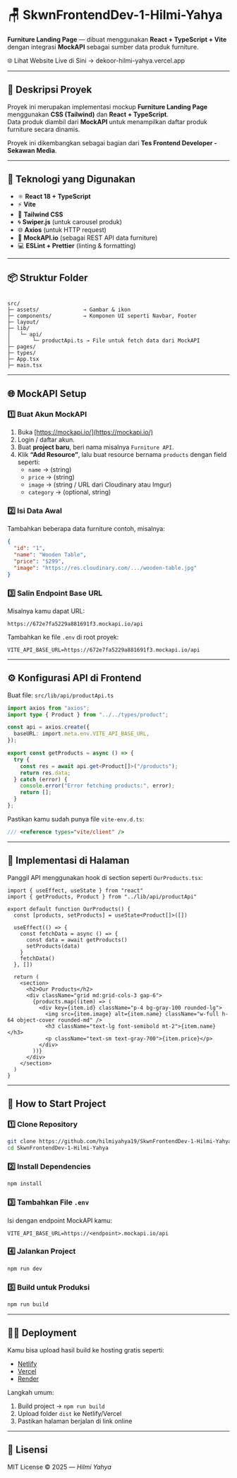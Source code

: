 # 🪑 SkwnFrontendDev-1-Hilmi-Yahya  
**Furniture Landing Page** — dibuat menggunakan **React + TypeScript + Vite** dengan integrasi **MockAPI** sebagai sumber data produk furniture.

🌐 Lihat Website Live di Sini → dekoor-hilmi-yahya.vercel.app

---

## 🚀 Deskripsi Proyek
Proyek ini merupakan implementasi mockup **Furniture Landing Page** menggunakan **CSS (Tailwind)** dan **React + TypeScript**.  
Data produk diambil dari **MockAPI** untuk menampilkan daftar produk furniture secara dinamis.

Proyek ini dikembangkan sebagai bagian dari **Tes Frontend Developer - Sekawan Media**.

---

## 🧩 Teknologi yang Digunakan
- ⚛️ **React 18 + TypeScript**
- ⚡ **Vite**
- 🎨 **Tailwind CSS**
- 🌀 **Swiper.js** (untuk carousel produk)
- 🌐 **Axios** (untuk HTTP request)
- 🧱 **MockAPI.io** (sebagai REST API data furniture)
- 💻 **ESLint + Prettier** (linting & formatting)

---

## 📦 Struktur Folder
```

src/
├─ assets/              → Gambar & ikon
├─ components/          → Komponen UI seperti Navbar, Footer
├─ layout/            
├─ lib/
│   └─ api/
│       └─ productApi.ts → File untuk fetch data dari MockAPI
├─ pages/  
├─ types/        
├─ App.tsx
├─ main.tsx

````

---

## 🌐 MockAPI Setup

### 1️⃣ Buat Akun MockAPI
1. Buka [https://mockapi.io/](https://mockapi.io/)
2. Login / daftar akun.
3. Buat **project baru**, beri nama misalnya `Furniture API`.
4. Klik **“Add Resource”**, lalu buat resource bernama `products` dengan field seperti:
   - `name` → (string)
   - `price` → (string)
   - `image` → (string / URL dari Cloudinary atau Imgur)
   - `category` → (optional, string)

### 2️⃣ Isi Data Awal
Tambahkan beberapa data furniture contoh, misalnya:
```json
{
  "id": "1",
  "name": "Wooden Table",
  "price": "$299",
  "image": "https://res.cloudinary.com/.../wooden-table.jpg"
}
````

### 3️⃣ Salin Endpoint Base URL

Misalnya kamu dapat URL:

```
https://672e7fa5229a881691f3.mockapi.io/api
```

Tambahkan ke file `.env` di root proyek:

```
VITE_API_BASE_URL=https://672e7fa5229a881691f3.mockapi.io/api
```

---

## ⚙️ Konfigurasi API di Frontend

Buat file:
`src/lib/api/productApi.ts`

```ts
import axios from "axios";
import type { Product } from "../../types/product"; 

const api = axios.create({
  baseURL: import.meta.env.VITE_API_BASE_URL,
});

export const getProducts = async () => {
  try {
    const res = await api.get<Product[]>("/products");
    return res.data;
  } catch (error) {
    console.error("Error fetching products:", error);
    return [];
  }
};
```

Pastikan kamu sudah punya file `vite-env.d.ts`:

```ts
/// <reference types="vite/client" />
```

---

## 🧠 Implementasi di Halaman

Panggil API menggunakan hook di section seperti `OurProducts.tsx`:

```tsx
import { useEffect, useState } from "react"
import { getProducts, Product } from "../lib/api/productApi"

export default function OurProducts() {
  const [products, setProducts] = useState<Product[]>([])

  useEffect(() => {
    const fetchData = async () => {
      const data = await getProducts()
      setProducts(data)
    }
    fetchData()
  }, [])

  return (
    <section>
      <h2>Our Products</h2>
      <div className="grid md:grid-cols-3 gap-6">
        {products.map((item) => (
          <div key={item.id} className="p-4 bg-gray-100 rounded-lg">
            <img src={item.image} alt={item.name} className="w-full h-64 object-cover rounded-md" />
            <h3 className="text-lg font-semibold mt-2">{item.name}</h3>
            <p className="text-sm text-gray-700">{item.price}</p>
          </div>
        ))}
      </div>
    </section>
  )
}
```

---

## 🧰 How to Start Project

### 1️⃣ Clone Repository

```bash
git clone https://github.com/hilmiyahya19/SkwnFrontendDev-1-Hilmi-Yahya.git
cd SkwnFrontendDev-1-Hilmi-Yahya
```

### 2️⃣ Install Dependencies

```bash
npm install
```

### 3️⃣ Tambahkan File `.env`

Isi dengan endpoint MockAPI kamu:

```
VITE_API_BASE_URL=https://<endpoint>.mockapi.io/api
```

### 4️⃣ Jalankan Project

```bash
npm run dev
```

### 5️⃣ Build untuk Produksi

```bash
npm run build
```

---

## 🧑‍💻 Deployment

Kamu bisa upload hasil build ke hosting gratis seperti:

* [Netlify](https://www.netlify.com/)
* [Vercel](https://vercel.com/)
* [Render](https://render.com/)

Langkah umum:

1. Build project → `npm run build`
2. Upload folder `dist` ke Netlify/Vercel
3. Pastikan halaman berjalan di link online

---

## 📜 Lisensi

MIT License © 2025 — *Hilmi Yahya*
